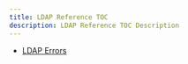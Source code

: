 ```yaml
---
title: LDAP Reference TOC
description: LDAP Reference TOC Description
---
```


- [LDAP Errors](/ldap_reference/ldap_error)

